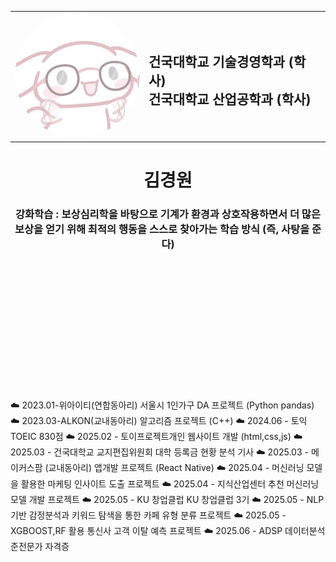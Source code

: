 <table>
  <tr>
    <td width="200">
      <img src="Geffi_Profile_Round.png" width="200" height="200" style="border-radius: 50%;">
    </td>
    <td>
      <h2>건국대학교 기술경영학과 (학사)<br>
      건국대학교 산업공학과 (학사)</h2>
    </td>
  </tr>
</table>


</div>

<h1 align="center">김경원</h1>
<h3 align="center">강화학습 : 보상심리학을 바탕으로 기계가 환경과 상호작용하면서 더 많은 보상을 얻기 위해 최적의 행동을 스스로 찾아가는 학습 방식 (즉, 사탕을 준다)</h3>

<br>


<div align="left" style="margin-top: 200px; line-height: 1.8;">
☁️  2023.01-위아이티(연합동아리) 서울시 1인가구 DA 프로젝트 (Python pandas)
☁️  2023.03-ALKON(교내동아리) 알고리즘 프로젝트 (C++)
☁️  2024.06 - 토익TOEIC 830점
☁️  2025.02 - 토이프로젝트개인 웹사이트 개발 (html,css,js)
☁️  2025.03 - 건국대학교 교지편집위원회 대학 등록금 현황 분석 기사
☁️  2025.03 - 메이커스팜 (교내동아리) 앱개발 프로젝트 (React Native)
☁️  2025.04 - 머신러닝 모델을 활용한 마케팅 인사이트 도출 프로젝트
☁️  2025.04 - 지식산업센터 추천 머신러닝 모델 개발 프로젝트
☁️  2025.05 - KU 창업클럽 KU 창업클럽 3기
☁️  2025.05 - NLP 기반 감정분석과 키워드 탐색을 통한 카페 유형 분류 프로젝트
☁️  2025.05 - XGBOOST,RF 활용 통신사 고객 이탈 예측 프로젝트
☁️  2025.06 - ADSP 데이터분석 준전문가 자격증
  <br>
</div>

